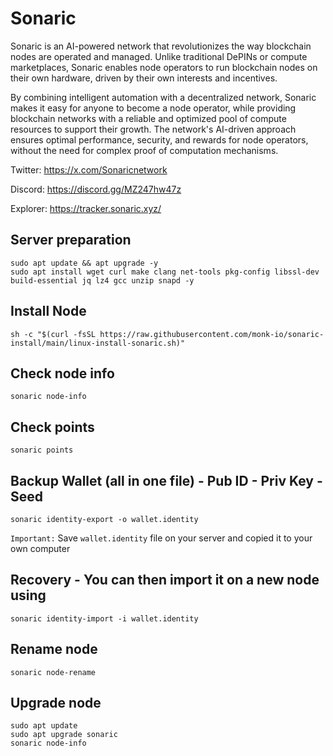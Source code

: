 # Sonaric
Sonaric is an AI-powered network that revolutionizes the way blockchain nodes are operated and managed. Unlike traditional DePINs or compute marketplaces, Sonaric enables node operators to run blockchain nodes on their own hardware, driven by their own interests and incentives.

By combining intelligent automation with a decentralized network, Sonaric makes it easy for anyone to become a node operator, while providing blockchain networks with a reliable and optimized pool of compute resources to support their growth. The network's AI-driven approach ensures optimal performance, security, and rewards for node operators, without the need for complex proof of computation mechanisms.


Twitter: https://x.com/Sonaricnetwork

Discord: https://discord.gg/MZ247hw47z

Explorer: https://tracker.sonaric.xyz/

## Server preparation
```
sudo apt update && apt upgrade -y
sudo apt install wget curl make clang net-tools pkg-config libssl-dev build-essential jq lz4 gcc unzip snapd -y
```
## Install Node
```
sh -c "$(curl -fsSL https://raw.githubusercontent.com/monk-io/sonaric-install/main/linux-install-sonaric.sh)"
```
## Check node info
```
sonaric node-info
```
## Check points
```
sonaric points
```
## Backup Wallet (all in one file) - Pub ID - Priv Key - Seed
```
sonaric identity-export -o wallet.identity
```
`Important:` Save `wallet.identity` file on your server and copied it to your own computer
## Recovery  - You can then import it on a new node using
```
sonaric identity-import -i wallet.identity
```
## Rename node
```
sonaric node-rename
```
## Upgrade node
```
sudo apt update
sudo apt upgrade sonaric
sonaric node-info
```

